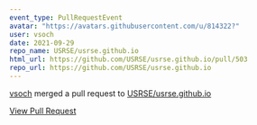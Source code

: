 ```yaml
---
event_type: PullRequestEvent
avatar: "https://avatars.githubusercontent.com/u/814322?"
user: vsoch
date: 2021-09-29
repo_name: USRSE/usrse.github.io
html_url: https://github.com/USRSE/usrse.github.io/pull/503
repo_url: https://github.com/USRSE/usrse.github.io
---
```


<a href='https://github.com/vsoch' target='_blank'>vsoch</a> merged a pull request to <a href='https://github.com/USRSE/usrse.github.io' target='_blank'>USRSE/usrse.github.io</a>

<a href='https://github.com/USRSE/usrse.github.io/pull/503' target='_blank'>View Pull Request</a>